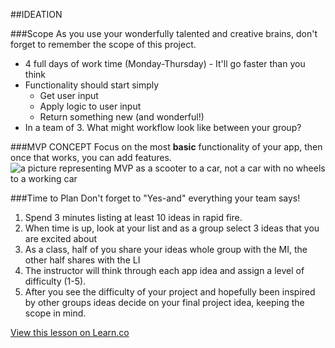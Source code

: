 ##IDEATION

###Scope
As you use your wonderfully talented and creative brains, don't forget to remember the scope of this project. 
* 4 full days of work time (Monday-Thursday) - It'll go faster than you think
* Functionality should start simply
  * Get user input
  * Apply logic to user input
  * Return something new (and wonderful!)
* In a team of 3. What might workflow look like between your group?  

###MVP CONCEPT 
Focus on the most **basic** functionality of your app, then once that works, you can add features. 
![a picture representing MVP as a scooter to a car, not a car with no wheels to a working car](http://blog.deming.org/wp-content/uploads/2014/11/minimal-viable-product-henrik-kniberg.png)





###Time to Plan
Don't forget to "Yes-and" everything your team says!

1. Spend 3 minutes listing at least 10 ideas in rapid fire. 
2. When time is up, look at your list and as a group select 3 ideas that you are excited about
3. As a class, half of you share your ideas whole group with the MI, the other half shares with the LI
4. The instructor will think through each app idea and assign a level of difficulty (1-5).
5. After  you see the difficulty of your project and hopefully been inspired by other groups ideas decide on your final project idea, keeping the scope in mind.


<a href='https://learn.co/lessons/cssi-10.4-ideation' data-visibility='hidden'>View this lesson on Learn.co</a>
